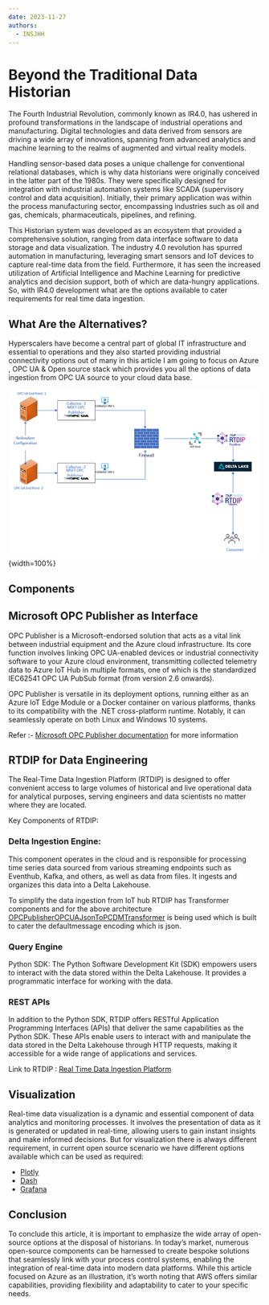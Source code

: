 ```yaml
---
date: 2023-11-27
authors:
  - INSJHH
---
```



# Beyond the Traditional Data Historian

The Fourth Industrial Revolution, commonly known as IR4.0, has ushered in profound transformations in the landscape of industrial operations and manufacturing. Digital technologies and data derived from sensors are driving a wide array of innovations, spanning from advanced analytics and machine learning to the realms of augmented and virtual reality models.

Handling sensor-based data poses a unique challenge for conventional relational databases, which is why data historians were originally conceived in the latter part of the 1980s. They were specifically designed for integration with industrial automation systems like SCADA (supervisory control and data acquisition). Initially, their primary application was within the process manufacturing sector, encompassing industries such as oil and gas, chemicals, pharmaceuticals, pipelines, and refining.

This Historian system was developed as an ecosystem that provided a comprehensive solution, ranging from data interface software to data storage and data visualization. The industry 4.0 revolution has spurred automation in manufacturing, leveraging smart sensors and IoT devices to capture real-time data from the field. Furthermore, it has seen the increased utilization of Artificial Intelligence and Machine Learning for predictive analytics and decision support, both of which are data-hungry applications. So, with IR4.0 development what are the options available to cater requirements for real time data ingestion.

<!-- more -->

## What Are the Alternatives?

Hyperscalers have become a central part of global IT infrastructure and essential to operations and they also started providing industrial connectivity options out of many in this article I am going to focus on Azure , OPC UA & Open source stack which provides you all the options of data ingestion from OPC UA source to your cloud data base.


![blog](../images/opcua-to-deltalake.png){width=100%}
</center>

## Components

## Microsoft OPC Publisher as Interface

OPC Publisher is a Microsoft-endorsed solution that acts as a vital link between industrial equipment and the Azure cloud infrastructure. Its core function involves linking OPC UA-enabled devices or industrial connectivity software to your Azure cloud environment, transmitting collected telemetry data to Azure IoT Hub in multiple formats, one of which is the standardized IEC62541 OPC UA PubSub format (from version 2.6 onwards). 

OPC Publisher is versatile in its deployment options, running either as an Azure IoT Edge Module or a Docker container on various platforms, thanks to its compatibility with the .NET cross-platform runtime. Notably, it can seamlessly operate on both Linux and Windows 10 systems.

Refer :- [Microsoft OPC Publisher documentation](https://learn.microsoft.com/en-us/azure/industrial-iot/tutorial-publisher-deploy-opc-publisher-standalone) for more information

## RTDIP for Data Engineering

The Real-Time Data Ingestion Platform (RTDIP) is designed to offer convenient access to large volumes of historical and live operational data for analytical purposes, serving engineers and data scientists no matter where they are located.

Key Components of RTDIP:

### Delta Ingestion Engine:
This component operates in the cloud and is responsible for processing time series data sourced from various streaming endpoints such as Eventhub, Kafka, and others, as well as data from files. It ingests and organizes this data into a Delta Lakehouse.

To simplify the data ingestion from IoT hub RTDIP has Transformer components and for the above architecture [OPCPublisherOPCUAJsonToPCDMTransformer](https://www.rtdip.io/sdk/pipelines/components/#:~:text=OPC%20Publisher%20OPCUA%20Json%20To%20Process%20Control%20Data%20Model) is being used which is built to cater the defaultmessage encoding which is json.

### Query Engine
Python SDK: The Python Software Development Kit (SDK) empowers users to interact with the data stored within the Delta Lakehouse. It provides a programmatic interface for working with the data.

### REST APIs
In addition to the Python SDK, RTDIP offers RESTful Application Programming Interfaces (APIs) that deliver the same capabilities as the Python SDK. These APIs enable users to interact with 
and manipulate the data stored in the Delta Lakehouse through HTTP requests, making it accessible for a wide range of applications and services.

Link to RTDIP : [Real Time Data Ingestion Platform](https://www.rtdip.io/)

## Visualization

Real-time data visualization is a dynamic and essential component of data analytics and monitoring processes. It involves the presentation of data as it is generated or updated in real-time, allowing users to gain instant insights and make informed decisions. But for visualization there is always different requirement, in current open source scenario we have different options available which can be used as required:

- [Plotly](https://plotly.com/)
- [Dash](https://plotly.com/dash/)
- [Grafana](https://grafana.com/docs/grafana/latest/)

## Conclusion

To conclude this article, it is important to emphasize the wide array of open-source options at the disposal of historians. In today’s market, numerous open-source components can be harnessed to create bespoke solutions that seamlessly link with your process control systems, enabling the integration of real-time data into modern data platforms. While this article focused on Azure as an illustration, it’s worth noting that AWS offers similar capabilities, providing flexibility and adaptability to cater to your specific needs.